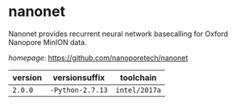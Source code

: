 # nanonet

Nanonet provides recurrent neural network basecalling for Oxford Nanopore MinION data.

*homepage*: <https://github.com/nanoporetech/nanonet>

version | versionsuffix | toolchain
--------|---------------|----------
``2.0.0`` | ``-Python-2.7.13`` | ``intel/2017a``
